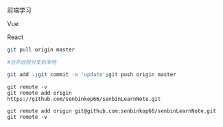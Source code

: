 前端学习

Vue

React



```bash
git pull origin master

#合并远程分支到本地
```



```bash
git add .;git commit -m 'update';git push origin master
```



```
git remote -v
git remote add origin https://github.com/senbinkop66/senbinLearnNote.git

git remote add origin git@github.com:senbinkop66/senbinLearnNote.git
git remote -v
```

